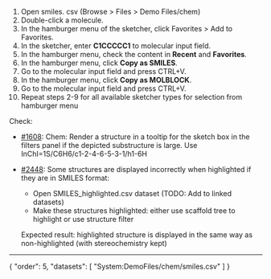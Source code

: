1. Open smiles. csv (Browse > Files > Demo Files/chem)
2. Double-click a molecule.
3. In the hamburger menu of the sketcher, click Favorites > Add to Favorites.
4. In the sketcher, enter **C1CCCCC1** to molecular input field.
5. In the hamburger menu, check the content in **Recent** and **Favorites**.
6. In the hamburger menu, click **Copy as SMILES**.
7. Go to the molecular input field and press CTRL+V.
8. In the hamburger menu, click **Copy as MOLBLOCK**.
9. Go to the molecular input field and press CTRL+V.
10. Repeat steps 2-9 for all available sketcher types for selection from hamburger menu

Check:
* [#1608](https://github.com/datagrok-ai/public/issues/1608): Chem: Render a structure in a tooltip for the sketch box in the filters panel if the depicted substructure is large. Use InChI=1S/C6H6/c1-2-4-6-5-3-1/h1-6H
*  [#2448](https://github.com/datagrok-ai/public/issues/2448): Some structures are displayed incorrectly when highlighted if they are in SMILES format:
   * Open SMILES_highlighted.csv dataset (TODO: Add to linked datasets)
   * Make these structures highlighted: either use scaffold tree to highlight or use structure filter
   
   Expected result: highlighted structure is displayed in the same way as non-highlighted (with stereochemistry kept)
---
{
  "order": 5,
  "datasets": [
    "System:DemoFiles/chem/smiles.csv"
  ]
}
